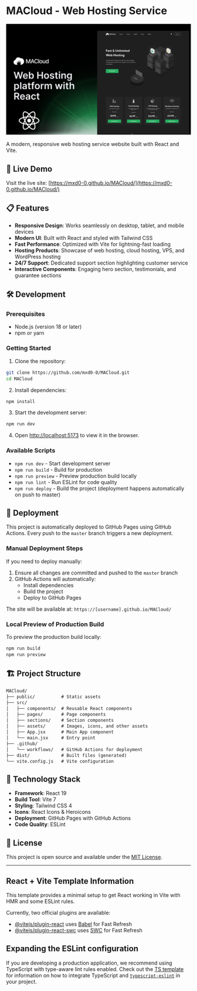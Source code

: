# MACloud - Web Hosting Service

<p align="center">
  <img src="macloud.png" alt="MACloud Logo">
</p>

A modern, responsive web hosting service website built with React and Vite.

## 🚀 Live Demo

Visit the live site: [https://mxd0-0.github.io/MACloud/](https://mxd0-0.github.io/MACloud/)

## 📋 Features

- **Responsive Design**: Works seamlessly on desktop, tablet, and mobile devices
- **Modern UI**: Built with React and styled with Tailwind CSS
- **Fast Performance**: Optimized with Vite for lightning-fast loading
- **Hosting Products**: Showcase of web hosting, cloud hosting, VPS, and WordPress hosting
- **24/7 Support**: Dedicated support section highlighting customer service
- **Interactive Components**: Engaging hero section, testimonials, and guarantee sections

## 🛠️ Development

### Prerequisites

- Node.js (version 18 or later)
- npm or yarn

### Getting Started

1. Clone the repository:
```bash
git clone https://github.com/mxd0-0/MACloud.git
cd MACloud
```

2. Install dependencies:
```bash
npm install
```

3. Start the development server:
```bash
npm run dev
```

4. Open [http://localhost:5173](http://localhost:5173) to view it in the browser.

### Available Scripts

- `npm run dev` - Start development server
- `npm run build` - Build for production
- `npm run preview` - Preview production build locally
- `npm run lint` - Run ESLint for code quality
- `npm run deploy` - Build the project (deployment happens automatically on push to master)

## 🚀 Deployment

This project is automatically deployed to GitHub Pages using GitHub Actions. Every push to the `master` branch triggers a new deployment.

### Manual Deployment Steps

If you need to deploy manually:

1. Ensure all changes are committed and pushed to the `master` branch
2. GitHub Actions will automatically:
   - Install dependencies
   - Build the project
   - Deploy to GitHub Pages

The site will be available at: `https://[username].github.io/MACloud/`

### Local Preview of Production Build

To preview the production build locally:

```bash
npm run build
npm run preview
```

## 🏗️ Project Structure

```
MACloud/
├── public/          # Static assets
├── src/
│   ├── components/  # Reusable React components
│   ├── pages/       # Page components
│   ├── sections/    # Section components
│   ├── assets/      # Images, icons, and other assets
│   ├── App.jsx      # Main App component
│   └── main.jsx     # Entry point
├── .github/
│   └── workflows/   # GitHub Actions for deployment
├── dist/            # Built files (generated)
└── vite.config.js   # Vite configuration
```

## 🎨 Technology Stack

- **Framework**: React 19
- **Build Tool**: Vite 7
- **Styling**: Tailwind CSS 4
- **Icons**: React Icons & Heroicons
- **Deployment**: GitHub Pages with GitHub Actions
- **Code Quality**: ESLint

## 📝 License

This project is open source and available under the [MIT License](LICENSE).

---

## React + Vite Template Information

This template provides a minimal setup to get React working in Vite with HMR and some ESLint rules.

Currently, two official plugins are available:

- [@vitejs/plugin-react](https://github.com/vitejs/vite-plugin-react/blob/main/packages/plugin-react) uses [Babel](https://babeljs.io/) for Fast Refresh
- [@vitejs/plugin-react-swc](https://github.com/vitejs/vite-plugin-react/blob/main/packages/plugin-react-swc) uses [SWC](https://swc.rs/) for Fast Refresh

## Expanding the ESLint configuration

If you are developing a production application, we recommend using TypeScript with type-aware lint rules enabled. Check out the [TS template](https://github.com/vitejs/vite/tree/main/packages/create-vite/template-react-ts) for information on how to integrate TypeScript and [`typescript-eslint`](https://typescript-eslint.io) in your project.
